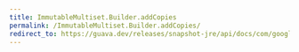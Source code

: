 ```yaml
---
title: ImmutableMultiset.Builder.addCopies
permalink: /ImmutableMultiset.Builder.addCopies/
redirect_to: https://guava.dev/releases/snapshot-jre/api/docs/com/google/common/collect/ImmutableMultiset.Builder.html#addCopies-E-int-
---
```

